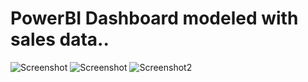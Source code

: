 # PowerBI Dashboard modeled with sales data..
![Screenshot ](https://github.com/user-attachments/assets/f3776de2-1b73-41db-9ace-d457a746639d)
![Screenshot ](https://github.com/user-attachments/assets/5acae52c-2b80-4927-9b9e-4a1289bf6d70)
![Screenshot2](https://github.com/user-attachments/assets/cbfe3676-96e4-45be-b93a-bcac53f06a7a)
